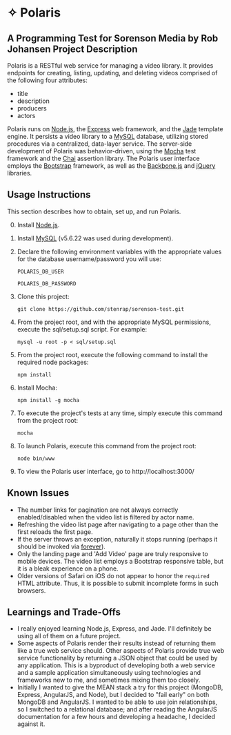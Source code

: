 # ✧ Polaris
A Programming Test for Sorenson Media by Rob Johansen
Project Description
-----
Polaris is a RESTful web service for managing a video library. It provides endpoints for creating, listing, updating, and deleting videos comprised of the following four attributes:

* title
* description
* producers
* actors

Polaris runs on [Node.js](http://nodejs.org/), the [Express](http://expressjs.com/) web framework, and the [Jade](http://jade-lang.com/) template engine. It persists a video library to a [MySQL](http://www.mysql.com/) database, utilizing stored procedures via a centralized, data-layer service. The server-side development of Polaris was behavior-driven, using the [Mocha](http://mochajs.org/) test framework and the [Chai](http://chaijs.com/) assertion library. The Polaris user interface employs the [Bootstrap](http://getbootstrap.com/) framework, as well as the [Backbone.js](http://backbonejs.org/) and [jQuery]() libraries.

Usage Instructions
-----
This section describes how to obtain, set up, and run Polaris.

0. Install [Node.js](http://nodejs.org/download/).
1. Install [MySQL](http://dev.mysql.com/downloads/mysql/) (v5.6.22 was used during development).
2. Declare the following environment variables with the appropriate values for the database username/password you will use:

   `POLARIS_DB_USER`
   
   `POLARIS_DB_PASSWORD`
3. Clone this project:
   
   `git clone https://github.com/stenrap/sorenson-test.git`
4. From the project root, and with the appropriate MySQL permissions, execute the sql/setup.sql script. For example:
   
   `mysql -u root -p < sql/setup.sql`
5. From the project root, execute the following command to install the required node packages:

   `npm install`
6. Install Mocha:
   
   `npm install -g mocha`
7. To execute the project's tests at any time, simply execute this command from the project root:
   
   `mocha`
8. To launch Polaris, execute this command from the project root:
   
   `node bin/www`
9. To view the Polaris user interface, go to http://localhost:3000/

Known Issues
-----
* The number links for pagination are not always correctly enabled/disabled when the video list is filtered by actor name.
* Refreshing the video list page after navigating to a page other than the first reloads the first page.
* If the server throws an exception, naturally it stops running (perhaps it should be invoked via [forever](https://www.npmjs.com/package/forever)).
* Only the landing page and 'Add Video' page are truly responsive to mobile devices. The video list employs a Bootstrap responsive table, but it is a bleak experience on a phone.
* Older versions of Safari on iOS do not appear to honor the `required` HTML attribute. Thus, it is possible to submit incomplete forms in such browsers.

Learnings and Trade-Offs
-----
* I really enjoyed learning Node.js, Express, and Jade. I'll definitely be using all of them on a future project.
* Some aspects of Polaris render their results instead of returning them like a true web service should. Other aspects of Polaris provide true web service functionality by returning a JSON object that could be used by any application. This is a byproduct of developing both a web service and a sample application simultaneously using technologies and frameworks new to me, and sometimes mixing them too closely.
* Initially I wanted to give the MEAN stack a try for this project (MongoDB, Express, AngularJS, and Node), but I decided to "fail early" on both MongoDB and AngularJS. I wanted to be able to use join relationships, so I switched to a relational database; and after reading the AngularJS documentation for a few hours and developing a headache, I decided against it.
